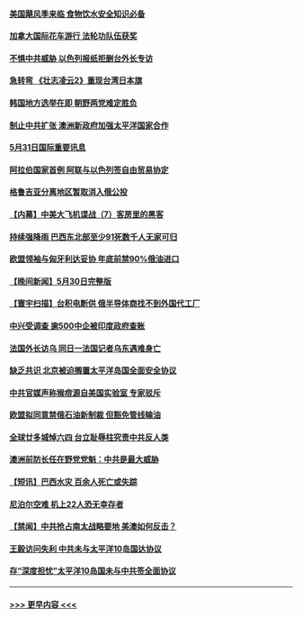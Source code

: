 #### [美国飓风季来临 食物饮水安全知识必备](../pages/prog202/a103443028.md?t=05312050) 
#### [加拿大国际花车游行 法轮功队伍获奖](../pages/prog202/a103442983.md?t=05312050) 
#### [不惧中共威胁 以色列报纸拒删台外长专访](../pages/prog202/a103443012.md?t=05312050) 
#### [急转弯 《壮志凌云2》重现台湾日本旗](../pages/prog202/a103443001.md?t=05312050) 
#### [韩国地方选举在即 朝野两党难定胜负](../pages/prog202/a103442979.md?t=05312050) 
#### [制止中共扩张 澳洲新政府加强太平洋国家合作](../pages/prog202/a103442977.md?t=05312050) 
#### [5月31日国际重要讯息](../pages/prog202/a103442975.md?t=05312050) 
#### [阿拉伯国家首例 阿联与以色列签自由贸易协定](../pages/prog202/a103442938.md?t=05312050) 
#### [格鲁吉亚分离地区暂取消入俄公投](../pages/prog202/a103442853.md?t=05312050) 
#### [【内幕】中美大飞机谍战（7）客房里的黑客](../pages/prog202/a103442863.md?t=05312050) 
#### [持续强降雨 巴西东北部至少91死数千人无家可归](../pages/prog202/a103442842.md?t=05312050) 
#### [欧盟领袖与匈牙利达妥协 年底前禁90%俄油进口](../pages/prog202/a103442799.md?t=05312050) 
#### [【晚间新闻】5月30日完整版](../pages/prog202/a103442615.md?t=05312050) 
#### [【寰宇扫描】台积电断供 俄半导体商找不到外国代工厂](../pages/prog202/a103442630.md?t=05312050) 
#### [中兴受调查 逾500中企被印度政府查账](../pages/prog202/a103442544.md?t=05312050) 
#### [法国外长访乌 同日一法国记者乌东遇难身亡](../pages/prog202/a103442549.md?t=05312050) 
#### [缺乏共识 北京被迫搁置太平洋岛国全面安全协议](../pages/prog202/a103442444.md?t=05312050) 
#### [中共官媒声称猴痘源自美国实验室 专家驳斥](../pages/prog202/a103442407.md?t=05312050) 
#### [欧盟拟同意禁俄石油新制裁 但豁免管线输油](../pages/prog202/a103442346.md?t=05312050) 
#### [全球廿多城悼六四 台立耻辱柱究责中共反人类](../pages/prog202/a103442358.md?t=05312050) 
#### [澳洲前防长任在野党党魁：中共是最大威胁](../pages/prog202/a103442344.md?t=05312050) 
#### [【短讯】巴西水灾 百余人死亡或失踪](../pages/prog202/a103442339.md?t=05312050) 
#### [尼泊尔空难 机上22人恐无幸存者](../pages/prog202/a103442337.md?t=05312050) 
#### [【禁闻】中共抢占南太战略要地 美澳如何反击？](../pages/prog202/a103442273.md?t=05312050) 
#### [王毅访问失利 中共未与太平洋10岛国达协议](../pages/prog202/a103442225.md?t=05312050) 
#### [存“深度担忧”太平洋10岛国未与中共签全面协议](../pages/prog202/a103442050.md?t=05312050) 

----
#### [ >>> 更早内容 <<< ](../indexes/prog202-earlier.md)
